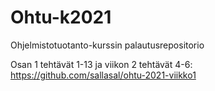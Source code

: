 # Ohtu-k2021
Ohjelmistotuotanto-kurssin palautusrepositorio

Osan 1 tehtävät 1-13 ja viikon 2 tehtävät 4-6: https://github.com/sallasal/ohtu-2021-viikko1
